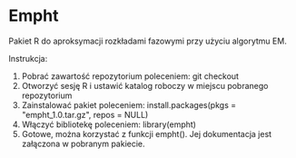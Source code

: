 # Empht
Pakiet R do aproksymacji rozkładami fazowymi przy użyciu algorytmu EM.

Instrukcja:
1. Pobrać zawartość repozytorium poleceniem:
    git checkout
2. Otworzyć sesję R i ustawić katalog roboczy w miejscu pobranego repozytorium
3. Zainstalować pakiet poleceniem: 
    install.packages(pkgs = "empht_1.0.tar.gz", repos = NULL)
4. Włączyć bibliotekę poleceniem:
    library(empht)
5. Gotowe, można korzystać z funkcji empht(). Jej dokumentacja jest załączona w pobranym pakiecie.

